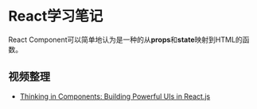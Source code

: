 # React学习笔记

React Component可以简单地认为是一种的从**props**和**state**映射到HTML的函数。


## 视频整理

* [Thinking in Components: Building Powerful UIs in React.js](https://www.youtube.com/watch?v=xSGuffp0o6E)
